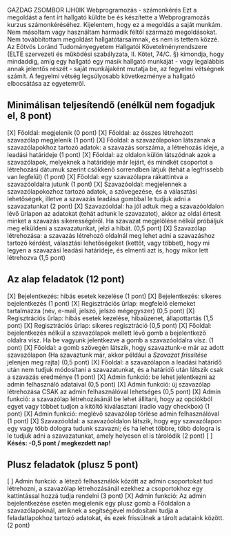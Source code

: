 GAZDAG ZSOMBOR
IJH0IK
Webprogramozás - számonkérés
Ezt a megoldást a fent írt hallgató küldte be és készítette a Webprogramozás kurzus számonkéréséhez.
Kijelentem, hogy ez a megoldás a saját munkám. Nem másoltam vagy használtam harmadik féltől
származó megoldásokat. Nem továbbítottam megoldást hallgatótársaimnak, és nem is tettem közzé.
Az Eötvös Loránd Tudományegyetem Hallgatói Követelményrendszere
(ELTE szervezeti és működési szabályzata, II. Kötet, 74/C. §) kimondja, hogy mindaddig,
amíg egy hallgató egy másik hallgató munkáját - vagy legalábbis annak jelentős részét -
saját munkájaként mutatja be, az fegyelmi vétségnek számít.
A fegyelmi vétség legsúlyosabb következménye a hallgató elbocsátása az egyetemről.

## Minimálisan teljesítendő (enélkül nem fogadjuk el, 8 pont)

[X] Főoldal: megjelenik (0 pont)
[X] Főoldal: az összes létrehozott szavazólap megjelenik (1 pont)
[X] Főoldal: a szavazólapokon látszanak a szavazólapokhoz tartozó adatok: a szavazás sorszáma, a létrehozás ideje, a leadási határideje (1 pont)
[X] Főoldal: az oldalon külön látszódnak azok a szavazólapok, melyeknek a határideje már lejárt, és mindkét csoportot a létrehozási dátumuk szerint csökkenő sorrendben látjuk (tehát a legfrissebb van legfelül) (1 pont)
[X] Főoldal: egy szavazólapra rákattintva a szavazóoldalra jutunk (1 pont)
[X] Szavazóoldal: megjelennek a szavazólapokozhoz tartozó adatok, a szövegezése, és a választási lehetőségek, illetve a szavazás leadása gombbal le tudjuk adni a szavazatunkat (2 pont)
[X] Szavazóoldal: ha jól adtuk meg a szavazóoldalon lévő űrlapon az adatokat (tehát adtunk le szavazatot), akkor az oldal értesít minket a szavazás sikerességéről. Ha szavazat megjelölése nélkül próbáljuk meg elküldeni a szavazatunkat, jelzi a hibát. (0,5 pont)
[X] Szavazólap létrehozása: a szavazás létrehozó oldalnál meg lehet adni a szavazáshoz tartozó kérdést, választási lehetőségeket (kettőt, vagy többet), hogy mi legyen a szavazási leadási határideje, és elmenti azt is, hogy mikor lett létrehozva (1,5 pont)

## Az alap feladatok (12 pont)

[X] Bejelentkezés: hibás esetek kezelése (1 pont)
[X] Bejelentkezés: sikeres bejelentkezés (1 pont)
[X] Regisztrációs űrlap: megfelelő elemeket tartalmazza (név, e-mail, jelszó, jelszó mégegyszer) (0,5 pont)
[X] Regisztrációs űrlap: hibás esetek kezelése, hibaüzenet, állapottartás (1,5 pont)
[X] Regisztrációs űrlap: sikeres regisztráció (0,5 pont)
[X] Főoldal: bejelentkezés nélkül a szavazólapok mellett lévő gomb a bejelentkező oldalra visz. Ha be vagyunk jelentkezve a gomb a szavazóoldalra visz. (1 pont)
[X] Főoldal: a gomb szövegén látszik, hogy szavaztunk-e már az adott szavazólapon (Ha szavaztunk már, akkor például a _Szavazat frissítése_ jelenjen meg rajta) (0,5 pont)
[X] Főoldal: a szavazólapon a leadási határidő után nem tudjuk módosítani a szavazatunkat, és a határidő után látszik csak a szavazás eredménye (1 pont)
[X] Admin funkció: be lehet jelentkezni az admin felhasználó adataival (0,5 pont)
[X] Admin funkció: új szavazólap létrehozása CSAK az admin felhasználóval lehetséges (0,5 pont)
[X] Admin funkció: a szavazólap létrehozásánál be lehet állítani, hogy az opciókból egyet vagy többet tudjon a kitöltő kiválasztani (radio vagy checkbox) (1 pont)
[X] Admin funkció: meglévő szavazólap törlése admin felhasználóval (1 pont)
[X] Szavazóoldal: a szavazóoldalon látszik, hogy egy szavazólapon egy vagy több dologra tudunk szavazni; és ha lehet többre, több dologra is le tudjuk adni a szavazatunkat, amely helyesen el is tárolódik (2 pont)
[ ] **Késés: -0,5 pont / megkezdett nap!**

## Plusz feladatok (plusz 5 pont)

[ ] Admin funkció: a létező felhasználók között az admin csoportokat tud létrehozni, a szavazólap létrehozásánál ezekhez a csoportokhoz egy kattintással hozzá tudja rendelni (3 pont)
[X] Admin funkció: Az admin bejelentkezése esetén megjelenik egy plusz gomb a Főoldalon a szavazólapoknál, amiknek a segítségével módosítani tudja a feladatlapokhoz tartozó adatokat, és ezek frissülnek a tárolt adataink között. (2 pont)
